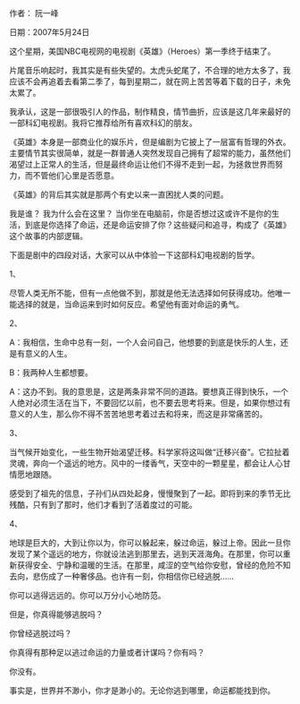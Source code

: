 作者： 阮一峰

日期：2007年5月24日

这个星期，美国NBC电视网的电视剧《英雄》（Heroes）第一季终于结束了。

片尾音乐响起时，我其实是有些失望的。太虎头蛇尾了，不合理的地方太多了，我应该不会再追着去看第二季了，每到星期二，就在网上苦苦等着下载的日子，未免太累了。

我承认，这是一部很吸引人的作品，制作精良，情节曲折，应该是这几年来最好的一部科幻电视剧。我将它推荐给所有喜欢科幻的朋友。

《英雄》本身是一部商业化的娱乐片，但是编剧为它披上了一层富有哲理的外衣。主要情节其实很简单，就是一群普通人突然发现自己拥有了超常的能力，虽然他们渴望过上正常人的生活，但是最终命运让他们不得不走到一起，为拯救世界而努力，而不管他们心里是否愿意。

《英雄》的背后其实就是那两个有史以来一直困扰人类的问题。

我是谁？
我为什么会在这里？
当你坐在电脑前，你是否想过这或许不是你的生活，到底是你选择了命运，还是命运安排了你？这些疑问和追寻，构成了《英雄》这个故事的内部逻辑。

下面是剧中的四段对话，大家可以从中体验一下这部科幻电视剧的哲学。

1、

尽管人类无所不能，但有一点他做不到，那就是他无法选择如何获得成功。他唯一能选择的就是，当命运来到时如何反应。希望他有面对命运的勇气。

2、

A：我相信，生命中总有一刻，一个人会问自己，他想要的到底是快乐的人生，还是有意义的人生。

B：我两种人生都想要。

A：这办不到。我的意思是，这是两条非常不同的道路。要想真正得到快乐，一个人绝对必须生活在当下，不要回忆以前，也不要去思考将来。但是，如果你想过有意义的人生，那么你不得不苦苦地思考着过去和将来，而这是非常痛苦的。

3、

当气候开始变化，一些生物开始渴望迁移。科学家将这叫做“迁移兴奋”。它拉扯着灵魂，奔向一个遥远的地方。风中的一缕香气，天空中的一颗星星，都会让人心甘情愿地跟随。

感受到了祖先的信息，子孙们从四处起身，慢慢聚到了一起。即将到来的季节无比残酷，只有到了那时，他们才看到了活着度过的可能。

4、

地球是巨大的，大到让你以为，你可以躲起来，躲过命运，躲过上帝。因此一旦你发现了某个遥远的地方，你就设法逃到那里去，逃到天涯海角。在那里，你可以重新获得安全、宁静和温暖的生活。在那里，咸涩的空气给你安慰，曾经的危险不知去向，悲伤成了一种奢侈品。也许有一刻，你相信你已经逃脱……

你可以逃得远远的。你可以万分小心地防范。

但是，你真得能够逃脱吗？

你曾经逃脱过吗？

你真得有那种足以逃过命运的力量或者计谋吗？你有吗？

你没有。

事实是，世界并不渺小，你才是渺小的。无论你逃到哪里，命运都能找到你。